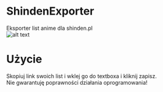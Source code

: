 # ShindenExporter
Eksporter list anime dla shinden.pl\
![alt text](https://i.imgur.com/a9xZaM8.png)
# Użycie
Skopiuj link swoich list i wklej go do textboxa i kliknij zapisz.\
Nie gwarantuję poprawności działania oprogramowania!
